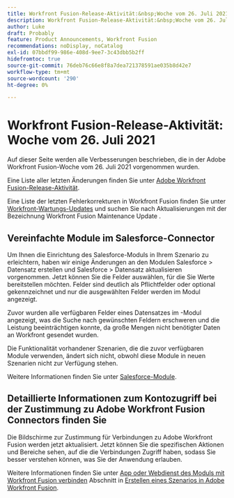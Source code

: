 ```yaml
---
title: Workfront Fusion-Release-Aktivität:&nbsp;Woche vom 26. Juli 2021
description: Workfront Fusion-Release-Aktivität:&nbsp;Woche vom 26. Juli 2021
author: Luke
draft: Probably
feature: Product Announcements, Workfront Fusion
recommendations: noDisplay, noCatalog
exl-id: 07bbdf99-986e-408d-9ee7-3c43dbb5b2ff
hidefromtoc: true
source-git-commit: 76deb76c66e8f8a7dea721378591ae035b8d42e7
workflow-type: tm+mt
source-wordcount: '290'
ht-degree: 0%

---
```


# Workfront Fusion-Release-Aktivität: Woche vom 26. Juli 2021

Auf dieser Seite werden alle Verbesserungen beschrieben, die in der Adobe Workfront Fusion-Woche vom 26. Juli 2021 vorgenommen wurden.

Eine Liste aller letzten Änderungen finden Sie unter [Adobe Workfront Fusion-Release-Aktivität](../../../product-announcements/product-releases/fusion-release-activity/fusion-release-activity.md).

Eine Liste der letzten Fehlerkorrekturen in Workfront Fusion finden Sie unter [Workfront-Wartungs-Updates](https://experienceleague.adobe.com/docs/workfront-known-issues/releases/current-updates.html) und suchen Sie nach Aktualisierungen mit der Bezeichnung Workfront Fusion Maintenance Update .

## Vereinfachte Module im Salesforce-Connector

Um Ihnen die Einrichtung des Salesforce-Moduls in Ihrem Szenario zu erleichtern, haben wir einige Änderungen an den Modulen Salesforce > Datensatz erstellen und Salesforce > Datensatz aktualisieren vorgenommen. Jetzt können Sie die Felder auswählen, für die Sie Werte bereitstellen möchten. Felder sind deutlich als Pflichtfelder oder optional gekennzeichnet und nur die ausgewählten Felder werden im Modul angezeigt.

Zuvor wurden alle verfügbaren Felder eines Datensatzes im -Modul angezeigt, was die Suche nach gewünschten Feldern erschweren und die Leistung beeinträchtigen konnte, da große Mengen nicht benötigter Daten an Workfront gesendet wurden.

Die Funktionalität vorhandener Szenarien, die die zuvor verfügbaren Module verwenden, ändert sich nicht, obwohl diese Module in neuen Szenarien nicht zur Verfügung stehen.

Weitere Informationen finden Sie unter [Salesforce-Module](../../../workfront-fusion/apps-and-their-modules/salesforce-modules.md).

## Detaillierte Informationen zum Kontozugriff bei der Zustimmung zu Adobe Workfront Fusion Connectors finden Sie

Die Bildschirme zur Zustimmung für Verbindungen zu Adobe Workfront Fusion werden jetzt aktualisiert. Jetzt können Sie die spezifischen Aktionen und Bereiche sehen, auf die die Verbindungen Zugriff haben, sodass Sie besser verstehen können, was Sie der Anwendung erlauben.

Weitere Informationen finden Sie unter [App oder Webdienst des Moduls mit Workfront Fusion verbinden](../../../workfront-fusion/scenarios/create-a-scenario.md#connect) Abschnitt in [Erstellen eines Szenarios in Adobe Workfront Fusion](../../../workfront-fusion/scenarios/create-a-scenario.md).

